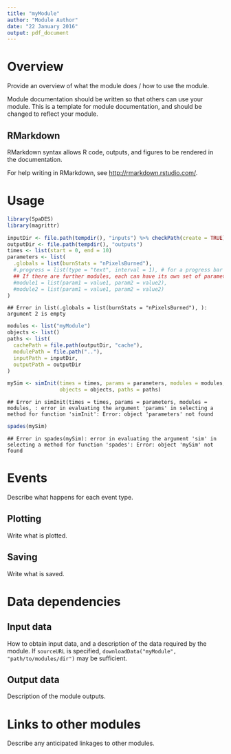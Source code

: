 ```yaml
---
title: "myModule"
author: "Module Author"
date: "22 January 2016"
output: pdf_document
---
```


# Overview

Provide an overview of what the module does / how to use the module.

Module documentation should be written so that others can use your module.
This is a template for module documentation, and should be changed to reflect your module.

## RMarkdown

RMarkdown syntax allows R code, outputs, and figures to be rendered in the documentation.

For help writing in RMarkdown, see http://rmarkdown.rstudio.com/.

# Usage


```r
library(SpaDES)
library(magrittr)

inputDir <- file.path(tempdir(), "inputs") %>% checkPath(create = TRUE)
outputDir <- file.path(tempdir(), "outputs")
times <- list(start = 0, end = 10)
parameters <- list(
  .globals = list(burnStats = "nPixelsBurned"),
  #.progress = list(type = "text", interval = 1), # for a progress bar
  ## If there are further modules, each can have its own set of parameters:
  #module1 = list(param1 = value1, param2 = value2),
  #module2 = list(param1 = value1, param2 = value2)
)
```

```
## Error in list(.globals = list(burnStats = "nPixelsBurned"), ): argument 2 is empty
```

```r
modules <- list("myModule")
objects <- list()
paths <- list(
  cachePath = file.path(outputDir, "cache"),
  modulePath = file.path(".."),
  inputPath = inputDir,
  outputPath = outputDir
)

mySim <- simInit(times = times, params = parameters, modules = modules,
                 objects = objects, paths = paths)
```

```
## Error in simInit(times = times, params = parameters, modules = modules, : error in evaluating the argument 'params' in selecting a method for function 'simInit': Error: object 'parameters' not found
```

```r
spades(mySim)
```

```
## Error in spades(mySim): error in evaluating the argument 'sim' in selecting a method for function 'spades': Error: object 'mySim' not found
```

# Events

Describe what happens for each event type.

## Plotting

Write what is plotted.

## Saving

Write what is saved.

# Data dependencies

## Input data

How to obtain input data, and a description of the data required by the module.
If `sourceURL` is specified, `downloadData("myModule", "path/to/modules/dir")` may be sufficient.

## Output data

Description of the module outputs.

# Links to other modules

Describe any anticipated linkages to other modules.

